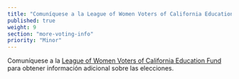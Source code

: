 ```yaml
---
title: "Comuníquese a la League of Women Voters of California Education Fund"
published: true
weight: 9
section: "more-voting-info"
priority: "Minor"
---
```

Comuníquese a la [League of Women Voters of California Education Fund](https://cavotes.org/) para obtener información adicional sobre las elecciones.  
